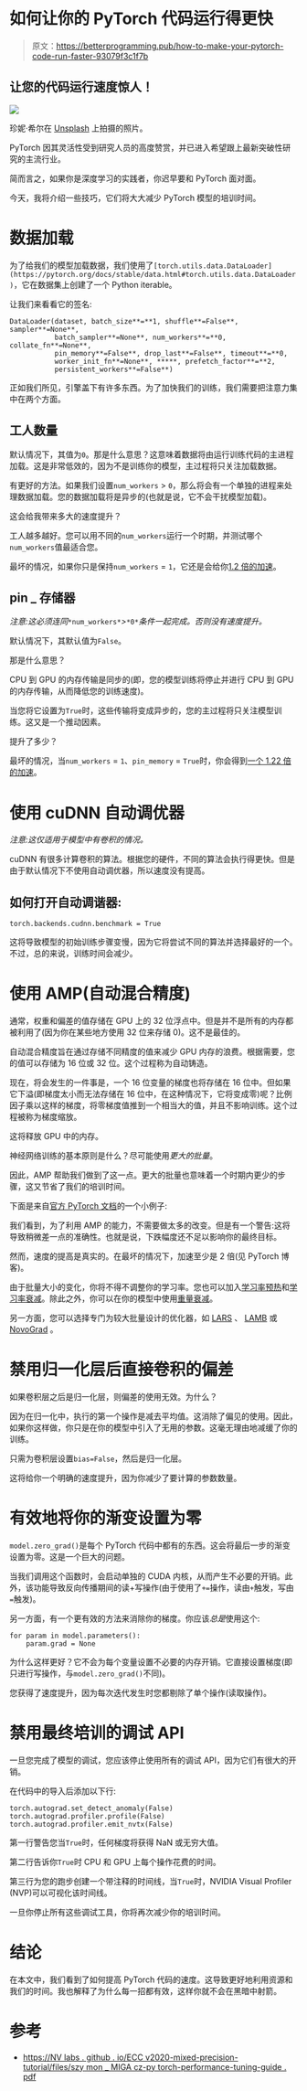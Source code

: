 # 如何让你的 PyTorch 代码运行得更快

> 原文：<https://betterprogramming.pub/how-to-make-your-pytorch-code-run-faster-93079f3c1f7b>

## 让您的代码运行速度惊人！

![](img/407d3dc647282c8aa3eed8378c0d4b93.png)

珍妮·希尔在 [Unsplash](https://unsplash.com?utm_source=medium&utm_medium=referral) 上拍摄的照片。

PyTorch 因其灵活性受到研究人员的高度赞赏，并已进入希望跟上最新突破性研究的主流行业。

简而言之，如果你是深度学习的实践者，你迟早要和 PyTorch 面对面。

今天，我将介绍一些技巧，它们将大大减少 PyTorch 模型的培训时间。

# 数据加载

为了给我们的模型加载数据，我们使用了`[torch.utils.data.DataLoader](https://pytorch.org/docs/stable/data.html#torch.utils.data.DataLoader)`，它在数据集上创建了一个 Python iterable。

让我们来看看它的签名:

```
DataLoader(dataset, batch_size**=**1, shuffle**=False**, sampler**=None**,
           batch_sampler**=None**, num_workers**=**0, collate_fn**=None**,
           pin_memory**=False**, drop_last**=False**, timeout**=**0,
           worker_init_fn**=None**, *****, prefetch_factor**=**2,
           persistent_workers**=False**)
```

正如我们所见，引擎盖下有许多东西。为了加快我们的训练，我们需要把注意力集中在两个方面。

## **工人数量**

默认情况下，其值为`0`。那是什么意思？这意味着数据将由运行训练代码的主进程加载。这是非常低效的，因为不是训练你的模型，主过程将只关注加载数据。

有更好的方法。如果我们设置`num_workers` > `0`，那么将会有一个单独的进程来处理数据加载。您的数据加载将是异步的(也就是说，它不会干扰模型加载)。

这会给我带来多大的速度提升？

工人越多越好。您可以用不同的`num_workers`运行一个时期，并测试哪个`num_workers`值最适合您。

最坏的情况，如果你只是保持`num_workers` = `1`，它还是会给你[1.2 倍的加速](https://www.youtube.com/watch?v=9mS1fIYj1So&ab_channel=ArunMallya)。

## pin _ 存储器

*注意:这必须连同*`*num_workers*`*>*`*0*`*条件一起完成。否则没有速度提升。*

默认情况下，其默认值为`False`。

那是什么意思？

CPU 到 GPU 的内存传输是同步的(即，您的模型训练将停止并进行 CPU 到 GPU 的内存传输，从而降低您的训练速度)。

当您将它设置为`True`时，这些传输将变成异步的，您的主过程将只关注模型训练。这又是一个推动因素。

提升了多少？

最坏的情况，当`num_workers` = `1`、`pin_memory` = `True`时，你会得到[一个 1.22 倍的加速](https://www.youtube.com/watch?v=9mS1fIYj1So&ab_channel=ArunMallya)。

# 使用 cuDNN 自动调优器

*注意:这仅适用于模型中有卷积的情况。*

cuDNN 有很多计算卷积的算法。根据您的硬件，不同的算法会执行得更快。但是由于默认情况下不使用自动调优器，所以速度没有提高。

## 如何打开自动调谐器:

```
torch.backends.cudnn.benchmark = True
```

这将导致模型的初始训练步骤变慢，因为它将尝试不同的算法并选择最好的一个。不过，总的来说，训练时间会减少。

# 使用 AMP(自动混合精度)

通常，权重和偏差的值存储在 GPU 上的 32 位浮点中。但是并不是所有的内存都被利用了(因为你在某些地方使用 32 位来存储 0)。这不是最佳的。

自动混合精度旨在通过存储不同精度的值来减少 GPU 内存的浪费。根据需要，您的值可以存储为 16 位或 32 位。这个过程称为自动铸造。

现在，将会发生的一件事是，一个 16 位变量的梯度也将存储在 16 位中。但如果它下溢(即梯度太小而无法存储在 16 位中，在这种情况下，它将变成零)呢？比例因子乘以这样的梯度，将零梯度值推到一个相当大的值，并且不影响训练。这个过程被称为梯度缩放。

这将释放 GPU 中的内存。

神经网络训练的基本原则是什么？尽可能使用*更大的批量*。

因此，AMP 帮助我们做到了这一点。更大的批量也意味着一个时期内更少的步骤，这又节省了我们的培训时间。

下面是来自[官方 PyTorch 文档](https://pytorch.org/docs/stable/notes/amp_examples.html)的一个小例子:

我们看到，为了利用 AMP 的能力，不需要做太多的改变。但是有一个警告:这将导致稍微差一点的准确性。也就是说，下跌幅度还不足以影响你的最终目标。

然而，速度的提高是真实的。在最坏的情况下，加速至少是 2 倍(见 PyTorch 博客)。

由于批量大小的变化，你将不得不调整你的学习率。您也可以加入[学习率预热](https://github.com/Tony-Y/pytorch_warmup#radam-warmup)和[学习率衰减](https://pytorch.org/docs/stable/optim.html)。除此之外，你可以在你的模型中使用[重量衰减](https://pytorch.org/docs/stable/optim.html)。

另一方面，您可以选择专门为较大批量设计的优化器，如 [LARS](https://paperswithcode.com/method/lars) 、 [LAMB](https://github.com/btahir/tensorflow-LAMB?utm_source=catalyzex.com) 或 [NovoGrad](https://pytorch-optimizer.readthedocs.io/en/latest/_modules/torch_optimizer/novograd.html) 。

# 禁用归一化层后直接卷积的偏差

如果卷积层之后是归一化层，则偏差的使用无效。为什么？

因为在归一化中，执行的第一个操作是减去平均值。这消除了偏见的使用。因此，如果你这样做，你只是在你的模型中引入了无用的参数。这毫无理由地减缓了你的训练。

只需为卷积层设置`bias=False`，然后是归一化层。

这将给你一个明确的速度提升，因为你减少了要计算的参数数量。

# 有效地将你的渐变设置为零

`model.zero_grad()`是每个 PyTorch 代码中都有的东西。这会将最后一步的渐变设置为零。这是一个巨大的问题。

当我们调用这个函数时，会启动单独的 CUDA 内核，从而产生不必要的开销。此外，该功能导致反向传播期间的读+写操作(由于使用了`+=`操作，读由`+`触发，写由`=`触发)。

另一方面，有一个更有效的方法来消除你的梯度。你应该*总是*使用这个:

```
for param in model.parameters():
    param.grad = None
```

为什么这样更好？它不会为每个变量设置不必要的内存开销。它直接设置梯度(即只进行写操作，与`model.zero_grad()`不同)。

您获得了速度提升，因为每次迭代发生时您都剔除了单个操作(读取操作)。

# 禁用最终培训的调试 API

一旦您完成了模型的调试，您应该停止使用所有的调试 API，因为它们有很大的开销。

在代码中的导入后添加以下行:

```
torch.autograd.set_detect_anomaly(False)
torch.autograd.profiler.profile(False)
torch.autograd.profiler.emit_nvtx(False)
```

第一行警告您当`True`时，任何梯度将获得 NaN 或无穷大值。

第二行告诉你`True`时 CPU 和 GPU 上每个操作花费的时间。

第三行为您的跑步创建一个带注释的时间线，当`True`时，NVIDIA Visual Profiler (NVP)可以可视化该时间线。

一旦你停止所有这些调试工具，你将再次减少你的培训时间。

# 结论

在本文中，我们看到了如何提高 PyTorch 代码的速度。这导致更好地利用资源和我们的时间。我也解释了为什么每一招都有效，这样你就不会在黑暗中射箭。

# 参考

*   [https://NV labs . github . io/ECC v2020-mixed-precision-tutorial/files/szy mon _ MIGA cz-py torch-performance-tuning-guide . pdf](https://nvlabs.github.io/eccv2020-mixed-precision-tutorial/files/szymon_migacz-pytorch-performance-tuning-guide.pdf)